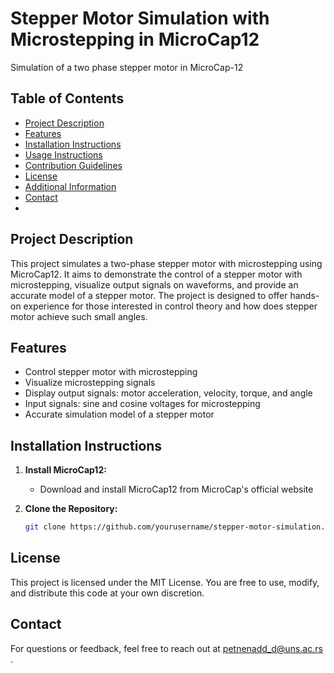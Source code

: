 # Stepper Motor Simulation with Microstepping in MicroCap12

Simulation of a two phase stepper motor in MicroCap-12  

## Table of Contents

- [Project Description](#project-description)
- [Features](#features)
- [Installation Instructions](#installation-instructions)
- [Usage Instructions](#usage-instructions)
- [Contribution Guidelines](#contribution-guidelines)
- [License](#license)
- [Additional Information](#additional-information)
- [Contact](#contact)
- 
## Project Description

This project simulates a two-phase stepper motor with microstepping using MicroCap12. It aims to demonstrate the control of a stepper motor with microstepping, visualize output signals on waveforms, and provide an accurate model of a stepper motor. The project is designed to offer hands-on experience for those interested in control theory and how does stepper motor achieve such small angles.

## Features

- Control stepper motor with microstepping
- Visualize microstepping signals
- Display output signals: motor acceleration, velocity, torque, and angle
- Input signals: sine and cosine voltages for microstepping
- Accurate simulation model of a stepper motor

## Installation Instructions

1. **Install MicroCap12:**
   - Download and install MicroCap12 from MicroCap's official website

2. **Clone the Repository:**
   ```bash
   git clone https://github.com/yourusername/stepper-motor-simulation.git

## License 

This project is licensed under the MIT License. You are free to use, modify, and distribute this code at your own discretion.

## Contact

For questions or feedback, feel free to reach out at petnenadd_d@uns.ac.rs .
